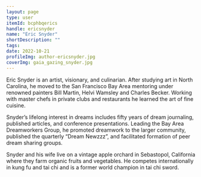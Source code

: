 ```yaml
---
layout: page
type: user
itemId: bcphbqerics
handle: ericsnyder
name: "Eric Snyder"
shortDescription: ""
tags:
date: 2022-10-21
profileImg: author-ericsnyder.jpg
coverImg: gaia_gazing_snyder.jpg
---
```


Eric Snyder is an artist, visionary, and culinarian. After studying art in North Carolina, he moved to the San Francisco Bay Area mentoring under renowned painters Bill Martin, Helvi Wamsley and Charles Becker. Working with master chefs in private clubs and restaurants he learned the art of fine cuisine.

Snyder’s lifelong interest in dreams includes fifty years of dream journaling, published articles, and conference presentations. Leading the Bay Area Dreamworkers Group, he promoted dreamwork to the larger community, published the quarterly “Dream Newzzz”, and facilitated formation of peer dream sharing groups.

Snyder and his wife live on a vintage apple orchard in Sebastopol, California where they farm organic fruits and vegetables. He competes internationally in kung fu and tai chi and is a former world champion in tai chi sword.
